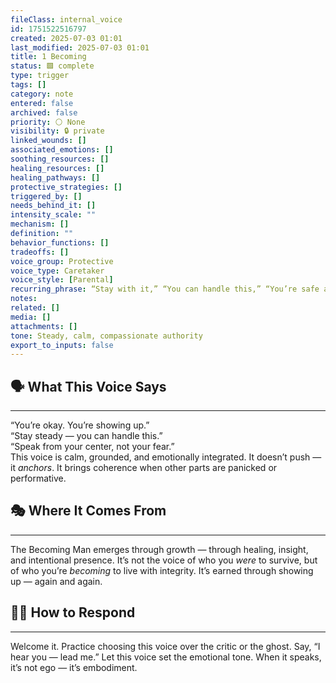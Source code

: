 ```yaml
---
fileClass: internal_voice
id: 1751522516797
created: 2025-07-03 01:01
last_modified: 2025-07-03 01:01
title: 1 Becoming
status: 🟩 complete
type: trigger
tags: []
category: note
entered: false
archived: false
priority: ⚪ None
visibility: 🔒 private
linked_wounds: []
associated_emotions: []
soothing_resources: []
healing_resources: []
healing_pathways: []
protective_strategies: []
triggered_by: []
needs_behind_it: []
intensity_scale: ""
mechanism: []
definition: ""
behavior_functions: []
tradeoffs: []
voice_group: Protective
voice_type: Caretaker
voice_style: [Parental]
recurring_phrase: “Stay with it,” “You can handle this,” “You’re safe and you’re showing up.”
notes: 
related: []
media: []
attachments: []
tone: Steady, calm, compassionate authority
export_to_inputs: false
---
```


## 🗣️ What This Voice Says
---
“You’re okay. You’re showing up.”  
“Stay steady — you can handle this.”  
“Speak from your center, not your fear.”  
This voice is calm, grounded, and emotionally integrated. It doesn’t push — it *anchors*. It brings coherence when other parts are panicked or performative.

## 🎭 Where It Comes From
---
The Becoming Man emerges through growth — through healing, insight, and intentional presence. It’s not the voice of who you *were* to survive, but of who you’re *becoming* to live with integrity. It’s earned through showing up — again and again.

## 🧘‍♂️ How to Respond
---
Welcome it. Practice choosing this voice over the critic or the ghost. Say, “I hear you — lead me.” Let this voice set the emotional tone. When it speaks, it’s not ego — it’s embodiment.
